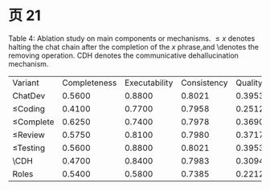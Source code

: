 # 页 21
Table 4: Ablation study on main components or mechanisms. $\leq x$ denotes halting the chat chain after the completion of the $x$ phrase,and \denotes the removing operation. CDH denotes the communicative dehallucination mechanism.   

<html><body><table><tr><td>Variant</td><td>Completeness</td><td>Executability</td><td>Consistency</td><td>Quality</td></tr><tr><td>ChatDev</td><td>0.5600</td><td>0.8800</td><td>0.8021</td><td>0.3953</td></tr><tr><td>≤Coding</td><td>0.4100</td><td>0.7700</td><td>0.7958</td><td>0.2512</td></tr><tr><td>≤Complete</td><td>0.6250</td><td>0.7400</td><td>0.7978</td><td>0.3690</td></tr><tr><td>≤Review</td><td>0.5750</td><td>0.8100</td><td>0.7980</td><td>0.3717</td></tr><tr><td>≤Testing</td><td>0.5600</td><td>0.8800</td><td>0.8021</td><td>0.3953</td></tr><tr><td>\CDH</td><td>0.4700</td><td>0.8400</td><td>0.7983</td><td>0.3094</td></tr><tr><td>Roles</td><td>0.5400</td><td>0.5800</td><td>0.7385</td><td>0.2212</td></tr></table></body></html>
